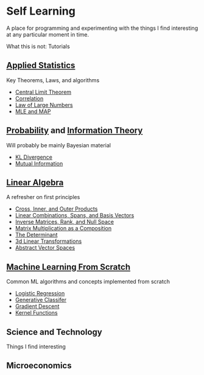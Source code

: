 # Self Learning

A place for programming and experimenting with the things I find interesting at any particular moment in time. 

What this is not: Tutorials

## [Applied Statistics](Statistics)

Key Theorems, Laws, and algorithms
 - [Central Limit Theorem](Statistics/CentralLimitTheorem.ipynb)
 - [Correlation](Statistics/Correlation.ipynb)
 - [Law of Large Numbers](Statistics/LawLargeNumbers.ipynb)
 - [MLE and MAP](Statistics/MLE.ipynb)

## [Probability](Probability) and [Information Theory](Information_Theory)

Will probably be mainly Bayesian material
 - [KL Divergence](Probability/KL_Divergence.ipynb)
 - [Mutual Information](Mutual_Information.ipynb)

## [Linear Algebra](Linear_Algebra)

A refresher on first principles
 - [Cross, Inner, and Outer Products](Linear_Algebra/CrossInnerOuter_Products.ipynb)
 - [Linear Combinations, Spans, and Basis Vectors](Linear_Algebra/LinearCombinations_Span_Basis.ipynb)
 - [Inverse Matrices, Rank, and Null Space](Linear_Algebra/Inverse_ColumnNullSpace.ipynb)
 - [Matrix Multiplication as a Composition](Linear_Algebra/MatrixMult_Transformations.ipynb)
 - [The Determinant](Linear_Algebra/Determinant.ipynb)
 - [3d Linear Transformations](Linear_Algebra/3dLinearTransformations.ipynb)
 - [Abstract Vector Spaces](Linear_Algebra/AbstactVectorSpaces.ipynb)

## [Machine Learning From Scratch](ML_Scratch)

Common ML algorithms and concepts implemented from scratch
 - [Logistic Regression](ML_Scratch/LogisticRegression.ipynb)
 - [Generative Classifer](ML_Scratch/KDE.ipynb)
 - [Gradient Descent](ML_Scratch/GradientDescent.ipynb)
 - [Kernel Functions](ML_Scratch/KernelFunctions.ipynb)

## Science and Technology

Things I find interesting

## Microeconomics
